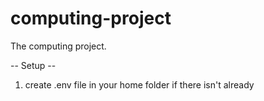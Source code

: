 # computing-project
The computing project.


-- Setup --

1.  create .env file in your home folder if there isn't already

